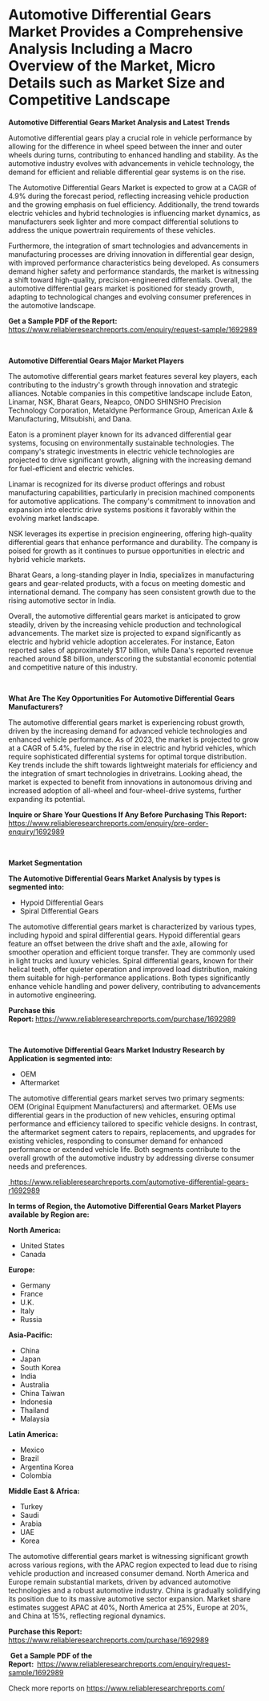 <p><h1>Automotive Differential Gears Market Provides a Comprehensive Analysis Including a Macro Overview of the Market, Micro Details such as Market Size and Competitive Landscape</h1></p><p><strong>Automotive Differential Gears Market Analysis and Latest Trends</strong></p>
<p><p>Automotive differential gears play a crucial role in vehicle performance by allowing for the difference in wheel speed between the inner and outer wheels during turns, contributing to enhanced handling and stability. As the automotive industry evolves with advancements in vehicle technology, the demand for efficient and reliable differential gear systems is on the rise. </p><p>The Automotive Differential Gears Market is expected to grow at a CAGR of 4.9% during the forecast period, reflecting increasing vehicle production and the growing emphasis on fuel efficiency. Additionally, the trend towards electric vehicles and hybrid technologies is influencing market dynamics, as manufacturers seek lighter and more compact differential solutions to address the unique powertrain requirements of these vehicles. </p><p>Furthermore, the integration of smart technologies and advancements in manufacturing processes are driving innovation in differential gear design, with improved performance characteristics being developed. As consumers demand higher safety and performance standards, the market is witnessing a shift toward high-quality, precision-engineered differentials. Overall, the automotive differential gears market is positioned for steady growth, adapting to technological changes and evolving consumer preferences in the automotive landscape.</p></p>
<p><strong>Get a Sample PDF of the Report:&nbsp;</strong> <a href="https://www.reliableresearchreports.com/enquiry/request-sample/1692989?utm_campaign=2245&utm_medium=2&utm_source=Github&utm_content=ia&utm_term=30032025&utm_id=automotive-differential-gears">https://www.reliableresearchreports.com/enquiry/request-sample/1692989</a></p>
<p>&nbsp;</p>
<p><strong>Automotive Differential Gears Major Market Players</strong></p>
<p><p>The automotive differential gears market features several key players, each contributing to the industry's growth through innovation and strategic alliances. Notable companies in this competitive landscape include Eaton, Linamar, NSK, Bharat Gears, Neapco, ONDO SHINSHO Precision Technology Corporation, Metaldyne Performance Group, American Axle & Manufacturing, Mitsubishi, and Dana.</p><p>Eaton is a prominent player known for its advanced differential gear systems, focusing on environmentally sustainable technologies. The company's strategic investments in electric vehicle technologies are projected to drive significant growth, aligning with the increasing demand for fuel-efficient and electric vehicles.</p><p>Linamar is recognized for its diverse product offerings and robust manufacturing capabilities, particularly in precision machined components for automotive applications. The company's commitment to innovation and expansion into electric drive systems positions it favorably within the evolving market landscape.</p><p>NSK leverages its expertise in precision engineering, offering high-quality differential gears that enhance performance and durability. The company is poised for growth as it continues to pursue opportunities in electric and hybrid vehicle markets.</p><p>Bharat Gears, a long-standing player in India, specializes in manufacturing gears and gear-related products, with a focus on meeting domestic and international demand. The company has seen consistent growth due to the rising automotive sector in India.</p><p>Overall, the automotive differential gears market is anticipated to grow steadily, driven by the increasing vehicle production and technological advancements. The market size is projected to expand significantly as electric and hybrid vehicle adoption accelerates. For instance, Eaton reported sales of approximately $17 billion, while Dana's reported revenue reached around $8 billion, underscoring the substantial economic potential and competitive nature of this industry.</p></p>
<p>&nbsp;</p>
<p><strong>What Are The Key Opportunities For Automotive Differential Gears Manufacturers?</strong></p>
<p><p>The automotive differential gears market is experiencing robust growth, driven by the increasing demand for advanced vehicle technologies and enhanced vehicle performance. As of 2023, the market is projected to grow at a CAGR of 5.4%, fueled by the rise in electric and hybrid vehicles, which require sophisticated differential systems for optimal torque distribution. Key trends include the shift towards lightweight materials for efficiency and the integration of smart technologies in drivetrains. Looking ahead, the market is expected to benefit from innovations in autonomous driving and increased adoption of all-wheel and four-wheel-drive systems, further expanding its potential.</p></p>
<p><strong>Inquire or Share Your Questions If Any Before Purchasing This Report:</strong> <a href="https://www.reliableresearchreports.com/enquiry/pre-order-enquiry/1692989?utm_campaign=2245&utm_medium=2&utm_source=Github&utm_content=ia&utm_term=30032025&utm_id=automotive-differential-gears">https://www.reliableresearchreports.com/enquiry/pre-order-enquiry/1692989</a></p>
<p>&nbsp;</p>
<p><strong>Market Segmentation</strong></p>
<p><strong>The Automotive Differential Gears Market Analysis by types is segmented into:</strong></p>
<p><ul><li>Hypoid Differential Gears</li><li>Spiral Differential Gears</li></ul></p>
<p><p>The automotive differential gears market is characterized by various types, including hypoid and spiral differential gears. Hypoid differential gears feature an offset between the drive shaft and the axle, allowing for smoother operation and efficient torque transfer. They are commonly used in light trucks and luxury vehicles. Spiral differential gears, known for their helical teeth, offer quieter operation and improved load distribution, making them suitable for high-performance applications. Both types significantly enhance vehicle handling and power delivery, contributing to advancements in automotive engineering.</p></p>
<p><strong>Purchase this Report:&nbsp;</strong><a href="https://www.reliableresearchreports.com/purchase/1692989?utm_campaign=2245&utm_medium=2&utm_source=Github&utm_content=ia&utm_term=30032025&utm_id=automotive-differential-gears">https://www.reliableresearchreports.com/purchase/1692989</a></p>
<p>&nbsp;</p>
<p><strong>The Automotive Differential Gears Market Industry Research by Application is segmented into:</strong></p>
<p><ul><li>OEM</li><li>Aftermarket</li></ul></p>
<p><p>The automotive differential gears market serves two primary segments: OEM (Original Equipment Manufacturers) and aftermarket. OEMs use differential gears in the production of new vehicles, ensuring optimal performance and efficiency tailored to specific vehicle designs. In contrast, the aftermarket segment caters to repairs, replacements, and upgrades for existing vehicles, responding to consumer demand for enhanced performance or extended vehicle life. Both segments contribute to the overall growth of the automotive industry by addressing diverse consumer needs and preferences.</p></p>
<p><a href="https://www.reliableresearchreports.com/automotive-differential-gears-r1692989?utm_campaign=2245&utm_medium=2&utm_source=Github&utm_content=ia&utm_term=30032025&utm_id=automotive-differential-gears">&nbsp;https://www.reliableresearchreports.com/automotive-differential-gears-r1692989</a></p>
<p><strong>In terms of Region, the Automotive Differential Gears Market Players available by Region are:</strong></p>
<p>
    <p> <strong> North America: </strong>
        <ul>
            <li>United States</li>
            <li>Canada</li>
        </ul>
        </p> 
    <p> <strong> Europe: </strong>
        <ul>
            <li>Germany</li>
            <li>France</li>
            <li>U.K.</li>
            <li>Italy</li>
            <li>Russia</li>
        </ul>
        </p> 
    <p> <strong> Asia-Pacific: </strong>
        <ul>
            <li>China</li>
            <li>Japan</li>
            <li>South Korea</li>
            <li>India</li>
            <li>Australia</li>
            <li>China Taiwan</li>
            <li>Indonesia</li>
            <li>Thailand</li>
            <li>Malaysia</li>
        </ul>
        </p> 
    <p> <strong> Latin America: </strong>
        <ul>
            <li>Mexico</li>
            <li>Brazil</li>
            <li>Argentina Korea</li>
            <li>Colombia</li>
        </ul>
        </p> 
    <p> <strong> Middle East & Africa: </strong>
        <ul>
            <li>Turkey</li>
            <li>Saudi</li>
            <li>Arabia</li>
            <li>UAE</li>
            <li>Korea</li>
        </ul>
    </p>
    </p>
<p><p>The automotive differential gears market is witnessing significant growth across various regions, with the APAC region expected to lead due to rising vehicle production and increased consumer demand. North America and Europe remain substantial markets, driven by advanced automotive technologies and a robust automotive industry. China is gradually solidifying its position due to its massive automotive sector expansion. Market share estimates suggest APAC at 40%, North America at 25%, Europe at 20%, and China at 15%, reflecting regional dynamics.</p></p>
<p><strong>Purchase this Report: </strong><a href="https://www.reliableresearchreports.com/purchase/1692989?utm_campaign=2245&utm_medium=2&utm_source=Github&utm_content=ia&utm_term=30032025&utm_id=automotive-differential-gears">https://www.reliableresearchreports.com/purchase/1692989</a></p>
<p>&nbsp;<strong>Get a Sample PDF of the Report:&nbsp;&nbsp;</strong><a href="https://www.reliableresearchreports.com/enquiry/request-sample/1692989?utm_campaign=2245&utm_medium=2&utm_source=Github&utm_content=ia&utm_term=30032025&utm_id=automotive-differential-gears">https://www.reliableresearchreports.com/enquiry/request-sample/1692989</a></p>
<p><strong></strong></p>
<p>Check more reports on <a href="https://www.reliableresearchreports.com/?utm_campaign=2245&utm_medium=2&utm_source=Github&utm_content=ia&utm_term=30032025&utm_id=automotive-differential-gears">https://www.reliableresearchreports.com/</a></p>